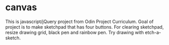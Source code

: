 # canvas
This is javascript/jQuery project from Odin Project Curriculum. Goal of project is to make sketchpad that has four buttons. For clearing sketchpad, resize drawing grid, black pen and rainbow pen. Try drawing with etch-a-sketch.
